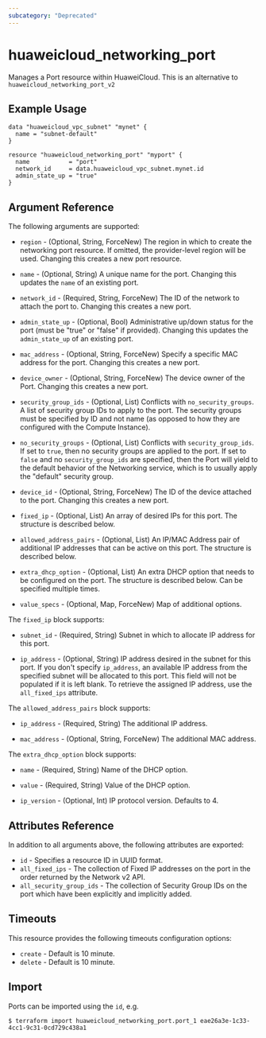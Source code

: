 ```yaml
---
subcategory: "Deprecated"
---
```


# huaweicloud_networking_port

Manages a Port resource within HuaweiCloud.
This is an alternative to `huaweicloud_networking_port_v2`

## Example Usage

```hcl
data "huaweicloud_vpc_subnet" "mynet" {
  name = "subnet-default"
}

resource "huaweicloud_networking_port" "myport" {
  name           = "port"
  network_id     = data.huaweicloud_vpc_subnet.mynet.id
  admin_state_up = "true"
}
```

## Argument Reference

The following arguments are supported:

* `region` - (Optional, String, ForceNew) The region in which to create the networking port resource. If omitted, the provider-level region will be used. Changing this creates a new port resource.

* `name` - (Optional, String) A unique name for the port. Changing this
    updates the `name` of an existing port.

* `network_id` - (Required, String, ForceNew) The ID of the network to attach the port to. Changing
    this creates a new port.

* `admin_state_up` - (Optional, Bool) Administrative up/down status for the port
    (must be "true" or "false" if provided). Changing this updates the
    `admin_state_up` of an existing port.

* `mac_address` - (Optional, String, ForceNew) Specify a specific MAC address for the port. Changing
    this creates a new port.

* `device_owner` - (Optional, String, ForceNew) The device owner of the Port. Changing this creates
    a new port.

* `security_group_ids` - (Optional, List) Conflicts with `no_security_groups`. A list
    of security group IDs to apply to the port. The security groups must be
    specified by ID and not name (as opposed to how they are configured with
    the Compute Instance).

* `no_security_groups` - (Optional, List) Conflicts with `security_group_ids`. If set to
    `true`, then no security groups are applied to the port. If set to `false` and
    no `security_group_ids` are specified, then the Port will yield to the default
    behavior of the Networking service, which is to usually apply the "default"
    security group.

* `device_id` - (Optional, String, ForceNew) The ID of the device attached to the port. Changing this
    creates a new port.

* `fixed_ip` - (Optional, List) An array of desired IPs for this port. The structure is
    described below.

* `allowed_address_pairs` - (Optional, List) An IP/MAC Address pair of additional IP
    addresses that can be active on this port. The structure is described
    below.

* `extra_dhcp_option` - (Optional, List) An extra DHCP option that needs to be configured
    on the port. The structure is described below. Can be specified multiple
    times.

* `value_specs` - (Optional, Map, ForceNew) Map of additional options.

The `fixed_ip` block supports:

* `subnet_id` - (Required, String) Subnet in which to allocate IP address for
this port.

* `ip_address` - (Optional, String) IP address desired in the subnet for this port. If
you don't specify `ip_address`, an available IP address from the specified
subnet will be allocated to this port. This field will not be populated if it
is left blank. To retrieve the assigned IP address, use the `all_fixed_ips`
attribute.

The `allowed_address_pairs` block supports:

* `ip_address` - (Required, String) The additional IP address.

* `mac_address` - (Optional, String, ForceNew) The additional MAC address.

The `extra_dhcp_option` block supports:

* `name` - (Required, String) Name of the DHCP option.

* `value` - (Required, String) Value of the DHCP option.

* `ip_version` - (Optional, Int) IP protocol version. Defaults to 4.

## Attributes Reference

In addition to all arguments above, the following attributes are exported:


* `id` - Specifies a resource ID in UUID format.
* `all_fixed_ips` - The collection of Fixed IP addresses on the port in the
  order returned by the Network v2 API.
* `all_security_group_ids` - The collection of Security Group IDs on the port
  which have been explicitly and implicitly added.


## Timeouts
This resource provides the following timeouts configuration options:
* `create` - Default is 10 minute.
* `delete` - Default is 10 minute.

## Import

Ports can be imported using the `id`, e.g.

```
$ terraform import huaweicloud_networking_port.port_1 eae26a3e-1c33-4cc1-9c31-0cd729c438a1
```
